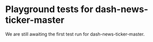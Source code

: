 # Playground tests for dash-news-ticker-master
We are still awaiting the first test run for dash-news-ticker-master.

